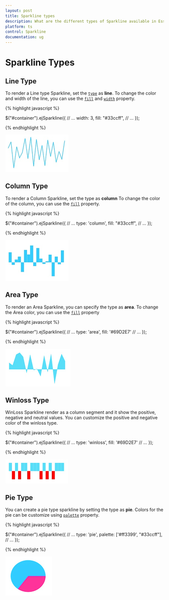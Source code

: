 ```yaml
---
layout: post
title: Sparkline types
description: What are the different types of Sparkline available in Essential JavaScript Chart.
platform: ts
control: Sparkline
documentation: ug
---
```


# Sparkline Types

## Line Type

To render a Line type Sparkline, set the [`type`](../api/ejsparkline.html#members:type) as **line**. To change the color and width of the line, you can use the [`fill`](../api/ejsparkline.html#members:fill) and [`width`](../api/ejsparkline.html#members:width) property.	

{% highlight javascript %}

$("#container").ejSparkline({
            // ...
            width: 3,
            fill: "#33ccff", 
            // ...
        });

{% endhighlight %}

![](/js/Sparkline/Sparkline-Types_images/Sparkline-Types_img1.png)

## Column Type

To render a Column Sparkline, set the type as **column** To change the color of the column, you can use the [`fill`](../api/ejsparkline.html#members:fill) property.

{% highlight javascript %}

$("#container").ejSparkline({
            // ...
            type: 'column',
            fill: "#33ccff",
            // ...
        });

{% endhighlight %}

![](/js/Sparkline/Sparkline-Types_images/Sparkline-Types_img2.png)

## Area Type

To render an Area Sparkline, you can specify the type as **area**. To change the Area color, you can use the [`fill`](../api/ejsparkline.html#members:fill) property

{% highlight javascript %}

$("#container").ejSparkline({
            // ...
            type: 'area',
            fill: '#69D2E7'
            // ...
        });

{% endhighlight %}

![](/js/Sparkline/Sparkline-Types_images/Sparkline-Types_img3.png)

## Winloss Type

WinLoss Sparkline render as a column segment and it show the positive, negative and neutral values. You can customize the positive and negative color of the winloss type.

{% highlight javascript %}

$("#container").ejSparkline({
            // ...
            type: 'winloss',
            fill: '#69D2E7'
            // ...
        });

{% endhighlight %}

![](/js/Sparkline/Sparkline-Types_images/Sparkline-Types_img4.png)

## Pie Type

You can create a pie type sparkline by setting the type as **pie**. Colors for the pie can be customize using [`palette`](../api/ejsparkline.html#members:palette) property.

{% highlight javascript %}

$("#container").ejSparkline({
            // ...
            type: 'pie',
            palette: ['#ff3399', "#33ccff"],
            // ...
        });

{% endhighlight %}

![](/js/Sparkline/Sparkline-Types_images/Sparkline-Types_img5.png)

